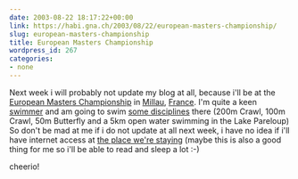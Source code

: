```yaml
---
date: 2003-08-22 18:17:22+00:00
link: https://habi.gna.ch/2003/08/22/european-masters-championship/
slug: european-masters-championship
title: European Masters Championship
wordpress_id: 267
categories:
- none
---
```


Next week i will probably not update my blog at all, because i'll be at the [European Masters Championship](http://www.ffnatation.org/events/mtr_millau_2003/index.html) in [Millau](http://www.wunderground.com/global/stations/07558.html), [France](http://www.ffnatation.org/events/mtr_millau_2003/millau.php?idlng=gbr&idrub=mil).
I'm quite a keen [swimmer](http://www.skbe.ch/) and am going to swim [some disciplines](http://www.ffnatation.org/events/mtr_millau_2003/millau.php?idlng=gbr&idrub=prg&idact=nat) there (200m Crawl, 100m Crawl, 50m Butterfly and a 5km open water swimming in the Lake Pareloup)
So don't be mad at me if i do not update at all next week, i have no idea if i'll have internet access at [the place we're staying](http://www.planete-capvert.com/english/planete/index.htm) (maybe this is also a good thing for me so i'll be able to read and sleep a lot :-)

cheerio!
